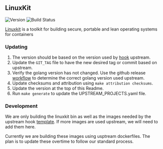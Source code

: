 ## **LinuxKit**
![Version](https://img.shields.io/badge/version-v1.6.5-blue)
![Build Status]()

[Linuxkit](https://github.com/linuxkit/linuxkit) is a toolkit for building secure, portable and lean operating systems for containers

### Updating

1. The version should be based on the version used by [hook](https://github.com/tinkerbell/hook/blob/main/build.sh#L32) upstream.
1. Update the `GIT_TAG` file to have the new desired tag or commit based on upstream.
1. Verify the golang version has not changed. Use the github release [workflow](https://github.com/linuxkit/linuxkit/blob/master/.github/workflows/release.yml#L13) to determine the correct golang version used upstream.
1. Update checksums and attribution using `make attribution checksums`.
1. Update the version at the top of this Readme.
1. Run `make generate` to update the UPSTREAM_PROJECTS.yaml file.

### Development

We are only building the linuxkit bin as well as the images needed by the upstream hook [template](https://github.com/tinkerbell/hook/blob/main/linuxkit-templates/hook.template.yaml).
If more images are used upstream, we will need to add them here.

Currently we are building these images using usptream dockerfiles.  The plan is to update these overtime to follow our standard process.